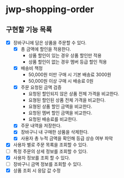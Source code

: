 # jwp-shopping-order

## 구현할 기능 목록
- [x] 장바구니에 담은 상품을 주문할 수 있다.
  - [x] 총 금액에 할인을 적용한다.
    - 상품 할인이 있는 경우 상품 할인만 적용
    - 상품 할인이 없는 경우 멤버 등급 할인 적용
  - [x] 배송비 책정
    - 50,000원 미만 구매 시 기본 배송료 3000원
    - 50,000원 이상 구매 시 배송료 0원
  - [x] 주문 요청된 금액 검증
    - 요청된 할인되지 않은 상품 전체 가격을 비교한다.
    - 요쳥된 할인된 상품 전체 가격을 비교한다.
    - 요쳥된 상품 할인 금액을 비교한다.
    - 요청된 멤버 할인 금액을 비교한다.
    - 요청된 배송료를 비교한다.
  - [x] 주문 내역을 저장한다.
  - [x] 장바구니 내 구매한 상품을 삭제한다.
  - [x] 사용자 총 누적 금액을 확인해 등급 상승 여부 파악
- [x] 사용자 별로 주문 목록을 조회할 수 있다.
- [ ] 특정 주문의 상세 정보를 조회할 수 있다.
- [x] 사용자 정보를 조회 할 수 있다.
- [ ] 장바구니 금액 정보를 조회할 수 있다.
- [x] 상품 조회 시 응답 값 수정
